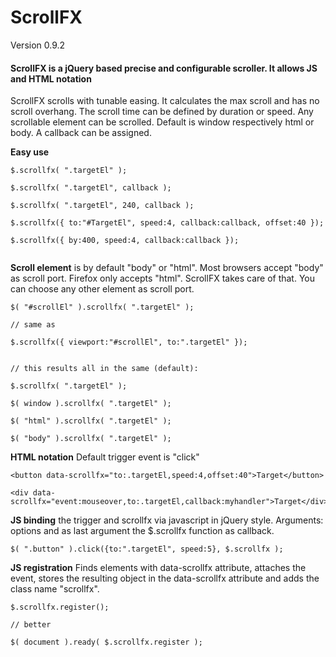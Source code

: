 # ScrollFX
Version 0.9.2

#### ScrollFX is a jQuery based precise and configurable scroller. It allows JS and HTML notation

ScrollFX scrolls with tunable easing. It calculates the max scroll and has no scroll overhang. The scroll time can be defined by duration or speed. Any scrollable element can be scrolled. Default is window respectively html or body. A callback can be assigned.

**Easy use**
```
$.scrollfx( ".targetEl" );

$.scrollfx( ".targetEl", callback );

$.scrollfx( ".targetEl", 240, callback );

$.scrollfx({ to:"#TargetEl", speed:4, callback:callback, offset:40 });

$.scrollfx({ by:400, speed:4, callback:callback });


```

**Scroll element** is by default "body" or "html". Most browsers accept "body" as scroll port. Firefox only accepts "html". ScrollFX takes care of that. You can choose any other element as scroll port.
```
$( "#scrollEl" ).scrollfx( ".targetEl" );

// same as

$.scrollfx({ viewport:"#scrollEl", to:".targetEl" });


// this results all in the same (default):

$.scrollfx( ".targetEl" );

$( window ).scrollfx( ".targetEl" );

$( "html" ).scrollfx( ".targetEl" );

$( "body" ).scrollfx( ".targetEl" );

```

**HTML notation** Default trigger event is "click"
```
<button data-scrollfx="to:.targetEl,speed:4,offset:40">Target</button>

<div data-scrollfx="event:mouseover,to:.targetEl,callback:myhandler">Target</div>

```

**JS binding** the trigger and scrollfx via javascript in jQuery style. Arguments: options and as last argument the $.scrollfx function as callback.
```
$( ".button" ).click({to:".targetEl", speed:5}, $.scrollfx );

```
**JS registration** Finds elements with data-scrollfx attribute, attaches the event, 
stores the resulting object in the data-scrollfx attribute and adds the class name "scrollfx".
```
$.scrollfx.register();

// better

$( document ).ready( $.scrollfx.register );


```